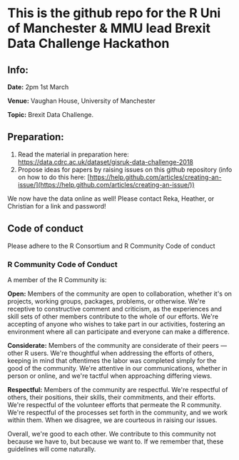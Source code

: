 # This is the github repo for the R Uni of Manchester & MMU  lead Brexit Data Challenge Hackathon

## Info:

**Date:** 2pm 1st March 

**Venue:** Vaughan House, University of Manchester

**Topic:** Brexit Data Challenge.


## Preparation:


1. Read the material in preparation here: https://data.cdrc.ac.uk/dataset/gisruk-data-challenge-2018
2. Propose ideas for papers by raising issues on this github repository (info on how to do this here: [https://help.github.com/articles/creating-an-issue/](https://help.github.com/articles/creating-an-issue/))

We now have the data online as well! Please contact Reka, Heather, or Christian for a link and password!


## Code of conduct

Please adhere to the R Consortium and R Community Code of conduct

### R Community Code of Conduct
A member of the R Community is:

**Open:** Members of the community are open to collaboration, whether it's on projects, working groups, packages, problems, or otherwise. We're receptive to constructive comment and criticism, as the experiences and skill sets of other members contribute to the whole of our efforts. We're accepting of anyone who wishes to take part in our activities, fostering an environment where all can participate and everyone can make a difference.

**Considerate:** Members of the community are considerate of their peers — other R users. We're thoughtful when addressing the efforts of others, keeping in mind that oftentimes the labor was completed simply for the good of the community. We're attentive in our communications, whether in person or online, and we're tactful when approaching differing views.

**Respectful:** Members of the community are respectful. We're respectful of others, their positions, their skills, their commitments, and their efforts. We're respectful of the volunteer efforts that permeate the R community. We're respectful of the processes set forth in the community, and we work within them. When we disagree, we are courteous in raising our issues.

Overall, we're good to each other. We contribute to this community not because we have to, but because we want to. If we remember that, these guidelines will come naturally.